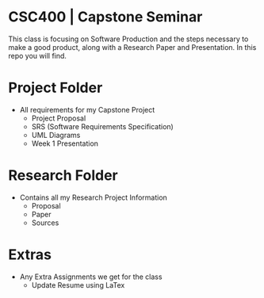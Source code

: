 # CSC400 | Capstone Seminar
This class is focusing on Software Production and the steps necessary to make a good product, along with a Research Paper and Presentation. In this repo you will find.

# Project Folder
* All requirements for my Capstone Project
	- Project Proposal
	- SRS (Software Requirements Specification)
	- UML Diagrams
	- Week 1 Presentation

# Research Folder
* Contains all my Research Project Information
	- Proposal
	- Paper
	- Sources

# Extras
* Any Extra Assignments we get for the class
	- Update Resume using LaTex
